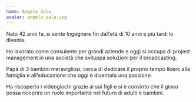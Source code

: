 ```yaml
---
name: Angelo Sala
avatar: angelo_sala.jpg
---
```

Nato 42 anni fa, si sente Ingegnere fin dall’età di 10 anni e più tardi lo diventa.

Ha lavorato come consulente per grandi aziende e oggi si occupa di project management in una società che sviluppa soluzioni per il broadcasting.

Papà di 3 bambini meravigliosi, cerca di dedicare il proprio tempo libero alla famiglia e all’educazione che oggi è diventata una passione.

Ha riscoperto i videogiochi grazie ai sui figli e si è convinto che il gioco possa ricoprire un ruolo importante nel futuro di adulti e bambini.


